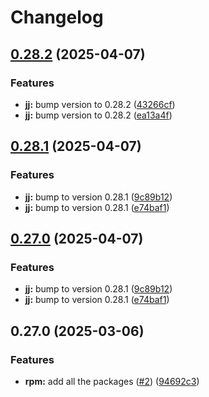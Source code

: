 # Changelog

## [0.28.2](https://github.com/joshuachp/packages/compare/jj-cli-v0.28.1...jj-cli-v0.28.2) (2025-04-07)


### Features

* **jj:** bump version to 0.28.2 ([43266cf](https://github.com/joshuachp/packages/commit/43266cf58a37944bb3f3c8c3cbbd0129ce989577))
* **jj:** bump version to 0.28.2 ([ea13a4f](https://github.com/joshuachp/packages/commit/ea13a4f2c1dd51810f85d0516b65a2195a3262b3))

## [0.28.1](https://github.com/joshuachp/packages/compare/jj-cli-v0.27.0...jj-cli-v0.28.1) (2025-04-07)


### Features

* **jj:** bump to version 0.28.1 ([9c89b12](https://github.com/joshuachp/packages/commit/9c89b129f55d6063e052e49713c738e863b5d768))
* **jj:** bump to version 0.28.1 ([e74baf1](https://github.com/joshuachp/packages/commit/e74baf16a7058b270b1e7ea0a93ff61c076f20ad))

## [0.27.0](https://github.com/joshuachp/packages/compare/jj-cli-v0.27.0...jj-cli-v0.27.0) (2025-04-07)


### Features

* **jj:** bump to version 0.28.1 ([9c89b12](https://github.com/joshuachp/packages/commit/9c89b129f55d6063e052e49713c738e863b5d768))
* **jj:** bump to version 0.28.1 ([e74baf1](https://github.com/joshuachp/packages/commit/e74baf16a7058b270b1e7ea0a93ff61c076f20ad))

## 0.27.0 (2025-03-06)


### Features

* **rpm:** add all the packages ([#2](https://github.com/joshuachp/packages/issues/2)) ([94692c3](https://github.com/joshuachp/packages/commit/94692c3e51d56c0cd6b247db63361bc7d5bc2532))
